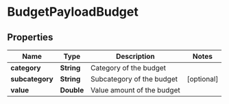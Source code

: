 
# BudgetPayloadBudget

## Properties
Name | Type | Description | Notes
------------ | ------------- | ------------- | -------------
**category** | **String** | Category of the budget | 
**subcategory** | **String** | Subcategory of the budget |  [optional]
**value** | **Double** | Value amount of the budget | 



